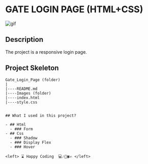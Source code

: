 # GATE LOGIN PAGE (HTML+CSS)

![gif](./images/Gate_Login_Page.gif)

## Description
The project is a responsive login page.

## Project Skeleton 

```
Gate_Login_Page (folder)
|
|----README.md
|----Images (folder)
|----index.html
|----style.css


## What I used in this project?

- ## Html
  - ### Form
- ## Css
  - ### Shadow
  - ### Display Flex
  - ### Hover

<left> ⌛ Happy Coding  💻🎶🍕🍀✍ </left>